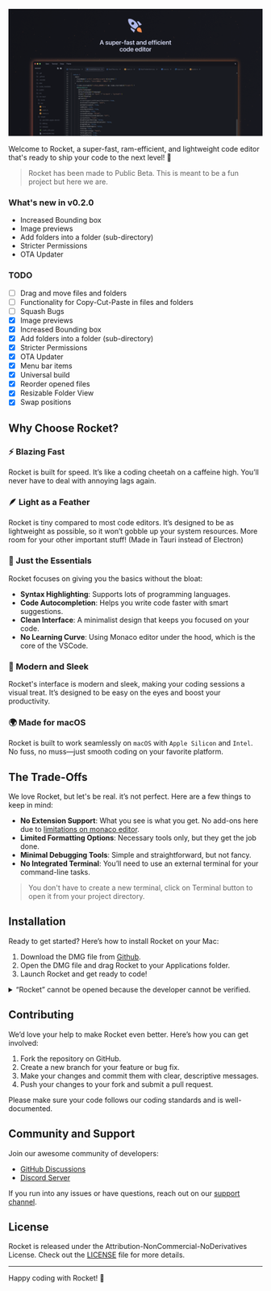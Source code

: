 ![rocket](/public/rocket.png)

Welcome to Rocket, a super-fast, ram-efficient, and lightweight code editor that's ready to ship your code to the next level! 🚀

> Rocket has been made to Public Beta. This is meant to be a fun project but here we are.

### What's new in v0.2.0
- Increased Bounding box
- Image previews
- Add folders into a folder (sub-directory)
- Stricter Permissions
- OTA Updater

### TODO
- [ ] Drag and move files and folders
- [ ] Functionality for Copy-Cut-Paste in files and folders
- [ ] Squash Bugs
- [x] Image previews
- [x] Increased Bounding box
- [x] Add folders into a folder (sub-directory)
- [x] Stricter Permissions
- [x] OTA Updater
- [x] Menu bar items
- [x] Universal build
- [x] Reorder opened files
- [x] Resizable Folder View
- [x] Swap positions

## Why Choose Rocket?

### ⚡ Blazing Fast
Rocket is built for speed. It’s like a coding cheetah on a caffeine high. You’ll never have to deal with annoying lags again.

### 🪶 Light as a Feather
Rocket is tiny compared to most code editors. It’s designed to be as lightweight as possible, so it won’t gobble up your system resources. More room for your other important stuff! (Made in Tauri instead of Electron)

### 🔧 Just the Essentials
Rocket focuses on giving you the basics without the bloat:
- **Syntax Highlighting**: Supports lots of programming languages.
- **Code Autocompletion**: Helps you write code faster with smart suggestions.
- **Clean Interface**: A minimalist design that keeps you focused on your code.
- **No Learning Curve**: Using Monaco editor under the hood, which is the core of the VSCode.

### 🎨 Modern and Sleek
Rocket's interface is modern and sleek, making your coding sessions a visual treat. It’s designed to be easy on the eyes and boost your productivity.

### 🌍 Made for macOS
Rocket is built to work seamlessly on `macOS` with `Apple Silicon` and `Intel`. No fuss, no muss—just smooth coding on your favorite platform.

## The Trade-Offs

We love Rocket, but let's be real. it’s not perfect. Here are a few things to keep in mind:
- **No Extension Support**: What you see is what you get. No add-ons here due to [limitations on monaco editor](https://github.com/Microsoft/monaco-editor/issues/430#issuecomment-306870048).
- **Limited Formatting Options**: Necessary tools only, but they get the job done.
- **Minimal Debugging Tools**: Simple and straightforward, but not fancy.
- **No Integrated Terminal**: You’ll need to use an external terminal for your command-line tasks.

> You don't have to create a new terminal, click on Terminal button to open it from your project directory.


## Installation

Ready to get started? Here’s how to install Rocket on your Mac:

1. Download the DMG file from [Github](https://github.com/Rahuletto/rocket/releases).
2. Open the DMG file and drag Rocket to your Applications folder.
3. Launch Rocket and get ready to code!

<details>
  <summary>“Rocket” cannot be opened because the developer cannot be verified.</summary>
  
  ### Are you seeing a prompt like this?
  

  <img width="275" alt="image" src="https://github.com/Rahuletto/rocket/assets/71836991/6e44e053-f6b0-435d-b5a2-e6e76fbef3c2">

  This is expected as I didn't sign the application using Apple Developer ID
  > In short, Apple wants me to pay a fee to remove that prompt + publish to App Store

  This will prompt only once after installation. We can override this by opening 
  - `System Settings` > `Privacy & Security`
  - Scroll down

    
  <img width="477" alt="image" src="https://github.com/Rahuletto/rocket/assets/71836991/3714fbaa-20cb-490f-b747-0f00e7681f77">

  
  - Click `Open Anyway`

    
<img width="277" alt="image" src="https://github.com/Rahuletto/rocket/assets/71836991/0d9a60a7-dfaa-4073-9d7b-971f7d2bfd67">


- Click `Open`, don't worry. This is an open source project. It will not harm your mac or compromise your privacy.

  
</details>




## Contributing

We’d love your help to make Rocket even better. Here’s how you can get involved:
1. Fork the repository on GitHub.
2. Create a new branch for your feature or bug fix.
3. Make your changes and commit them with clear, descriptive messages.
4. Push your changes to your fork and submit a pull request.

Please make sure your code follows our coding standards and is well-documented.

## Community and Support

Join our awesome community of developers:
- [GitHub Discussions](https://github.com/Rahuletto/rocket/discussions)
- [Discord Server](https://discord.gg/3JzDV9T5Fn)

If you run into any issues or have questions, reach out on our [support channel](https://discord.gg/3JzDV9T5Fn).

## License

Rocket is released under the Attribution-NonCommercial-NoDerivatives License. Check out the [LICENSE](LICENSE) file for more details.

---

Happy coding with Rocket! 🚀
